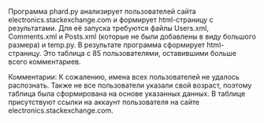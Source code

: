 ﻿Программа phard.py анализирует пользователей сайта electronics.stackexchange.com и формирует html-страницу с результатами. Для её запуска требуются файлы Users.xml, Comments.xml и Posts.xml (которые не были добавлены в виду большого размера) и temp.py. В результате программа сформирует html-страницу. Это таблица с 85 пользователями, оставившими больше всего комментариев.

Комментарии: К сожалению, имена всех пользователей не удалось распознать. Также не все пользователи указали свой возраст, поэтому таблица была сформирована на основе указанных данных. В таблице присутствуют ссылки на аккаунт пользователя на сайте electronics.stackexchange.com.